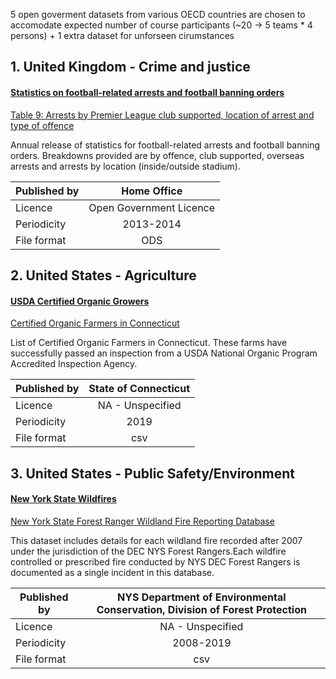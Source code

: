 5 open goverment datasets from various OECD countries are chosen to accomodate expected number of course participants (~20 -> 5 teams * 4 persons) + 1 extra dataset for unforseen cirumstances


## 1. United Kingdom - Crime and justice
#### [Statistics on football-related arrests and football banning orders](https://data.gov.uk/dataset/e74d7ef0-ac2a-46c6-802a-935882284bab/statistics-on-football-related-arrests-and-football-banning-orders)
[Table 9: Arrests by Premier League club supported, location of arrest and type of offence](https://www.gov.uk/government/uploads/system/uploads/attachment_data/file/356312/ArrestsPremierLocationOffence2013-14Table9.ods) 

Annual release of statistics for football-related arrests and football banning orders. Breakdowns provided are by offence, club supported, overseas arrests and arrests by location (inside/outside stadium).

| Published by |  Home Office            |   
| -------------|:-----------------------:|
| Licence      | Open Government Licence |
|Periodicity   | 2013-2014               |
|File format   | ODS                     |


## 2. United States - Agriculture
#### [USDA Certified Organic Growers](https://catalog.data.gov/dataset/usda-certified-organic-growers)
[Certified Organic Farmers in Connecticut](https://data.ct.gov/api/views/2fa6-zgve/rows.csv?accessType=DOWNLOAD) 

List of Certified Organic Farmers in Connecticut. These farms have successfully passed an inspection from a USDA National Organic Program Accredited Inspection Agency.

| Published by |  State of Connecticut   |   
| -------------|:-----------------------:|
| Licence      | NA - Unspecified        |
|Periodicity   | 2019                    |
|File format   | csv                     |


## 3. United States - Public Safety/Environment
#### [New York State Wildfires](https://data.ny.gov/Energy-Environment/New-York-State-Forest-Ranger-Wildland-Fire-Reporti/miub-n5th)
[New York State Forest Ranger Wildland Fire Reporting Database](https://data.ny.gov/api/views/miub-n5th/rows.csv?accessType=DOWNLOAD&bom=true&format=true&delimiter=%3B&sorting=true) 

This dataset includes details for each wildland fire recorded after 2007 under the jurisdiction of the DEC NYS Forest Rangers.Each wildfire controlled or prescribed fire conducted by NYS DEC Forest Rangers is documented as a single incident in this database.

| Published by |  NYS Department of Environmental Conservation, Division of Forest Protection|   
| -------------|:-----------------------:|
| Licence      | NA - Unspecified        |
|Periodicity   | 2008-2019               |
|File format   | csv                     |




